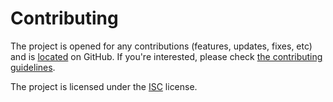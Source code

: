 # Contributing

The project is opened for any contributions (features, updates, fixes, etc) and is
[located](https://github.com/alexeyraspopov/dataclass) on GitHub. If you're interested, please check
[the contributing guidelines](https://github.com/alexeyraspopov/dataclass/blob/master/CONTRIBUTING.md).

The project is licensed under the
[ISC](https://github.com/alexeyraspopov/dataclass/blob/master/LICENSE) license.
